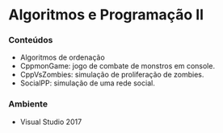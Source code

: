 # Algoritmos e Programação II

### Conteúdos

* Algoritmos de ordenação
* CppmonGame: jogo de combate de monstros em console.
* CppVsZombies: simulação de proliferação de zombies.
* SocialPP: simulação de uma rede social.

### Ambiente

* Visual Studio 2017
